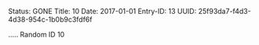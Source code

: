 Status: GONE
Title: 10
Date: 2017-01-01
Entry-ID: 13
UUID: 25f93da7-f4d3-4d38-954c-1b0b9c3fdf6f

.....
Random ID 10
